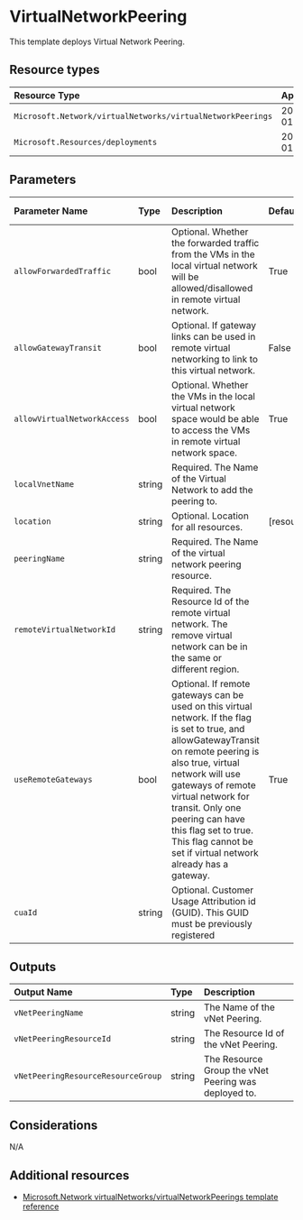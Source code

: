 # VirtualNetworkPeering

This template deploys Virtual Network Peering.


## Resource types

|Resource Type|ApiVersion|
|:--|:--|
|`Microsoft.Network/virtualNetworks/virtualNetworkPeerings`|2019-09-01|
|`Microsoft.Resources/deployments`|2020-06-01|

## Parameters

| Parameter Name | Type | Description | DefaultValue | Possible values |
| :-- | :-- | :-- | :-- | :-- |
| `allowForwardedTraffic` | bool | Optional. Whether the forwarded traffic from the VMs in the local virtual network will be allowed/disallowed in remote virtual network. | True |  |
| `allowGatewayTransit` | bool | Optional. If gateway links can be used in remote virtual networking to link to this virtual network. | False |  |
| `allowVirtualNetworkAccess` | bool | Optional. Whether the VMs in the local virtual network space would be able to access the VMs in remote virtual network space. | True |  |
| `localVnetName` | string | Required. The Name of the Virtual Network to add the peering to. |  |  |
| `location` | string | Optional. Location for all resources. | [resourceGroup().location] |  |
| `peeringName` | string | Required. The Name of the virtual network peering resource. |  |  |
| `remoteVirtualNetworkId` | string | Required. The Resource Id of the remote virtual network. The remove virtual network can be in the same or different region. |  |  |
| `useRemoteGateways` | bool | Optional. If remote gateways can be used on this virtual network. If the flag is set to true, and allowGatewayTransit on remote peering is also true, virtual network will use gateways of remote virtual network for transit. Only one peering can have this flag set to true. This flag cannot be set if virtual network already has a gateway. | True |  |
| `cuaId` | string | Optional. Customer Usage Attribution id (GUID). This GUID must be previously registered |  |  |

## Outputs

| Output Name | Type | Description |
| :-- | :-- | :-- |
| `vNetPeeringName` | string | The Name of the vNet Peering. |
| `vNetPeeringResourceId` | string | The Resource Id of the vNet Peering. |
| `vNetPeeringResourceResourceGroup` | string | The Resource Group the vNet Peering was deployed to. |

## Considerations

N/A

## Additional resources

- [Microsoft.Network virtualNetworks/virtualNetworkPeerings template reference](https://docs.microsoft.com/en-us/azure/templates/microsoft.network/2019-04-01/virtualnetworks/virtualnetworkpeerings)
